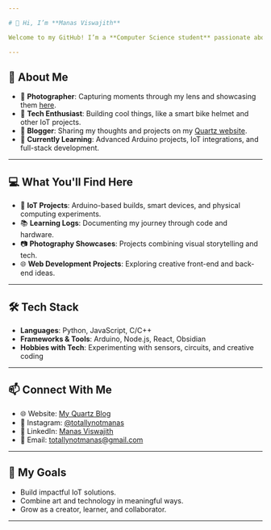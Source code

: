 ```yaml
---

# 👋 Hi, I’m **Manas Viswajith**  

Welcome to my GitHub! I’m a **Computer Science student** passionate about combining creativity and technology to build meaningful projects. My interests span **IoT**, **physical computing**, and **photography**, and I’m always excited to learn, experiment, and collaborate.  

---
```


## 🌟 **About Me**  
- 📸 **Photographer**: Capturing moments through my lens and showcasing them [here](#).  
- 🔧 **Tech Enthusiast**: Building cool things, like a smart bike helmet and other IoT projects.  
- 📝 **Blogger**: Sharing my thoughts and projects on my [Quartz website](#).  
- 🌱 **Currently Learning**: Advanced Arduino projects, IoT integrations, and full-stack development.  

---

## 💻 **What You'll Find Here**  
- 🚀 **IoT Projects**: Arduino-based builds, smart devices, and physical computing experiments.  
- 📚 **Learning Logs**: Documenting my journey through code and hardware.  
- 📷 **Photography Showcases**: Projects combining visual storytelling and tech.  
- 🌐 **Web Development Projects**: Exploring creative front-end and back-end ideas.  

---

## 🛠️ **Tech Stack**  
- **Languages**: Python, JavaScript, C/C++  
- **Frameworks & Tools**: Arduino, Node.js, React, Obsidian  
- **Hobbies with Tech**: Experimenting with sensors, circuits, and creative coding  

---

## 📫 **Connect With Me**  
- 🌐 Website: [My Quartz Blog](totallynotmanas.github.io/totallynotspace)  
- 📸 Instagram: [@totallynotmanas](instagram.com/totallynotmanas)  
- 💼 LinkedIn: [Manas Viswajith](https://www.linkedin.com/in/manas-viswajith-7609681b8/)  
- 💌 Email: [totallynotmanas@gmail.com](totallynotmanas@gmail.com)  

---

## 🚀 **My Goals**  
- Build impactful IoT solutions.  
- Combine art and technology in meaningful ways.  
- Grow as a creator, learner, and collaborator.  

---
